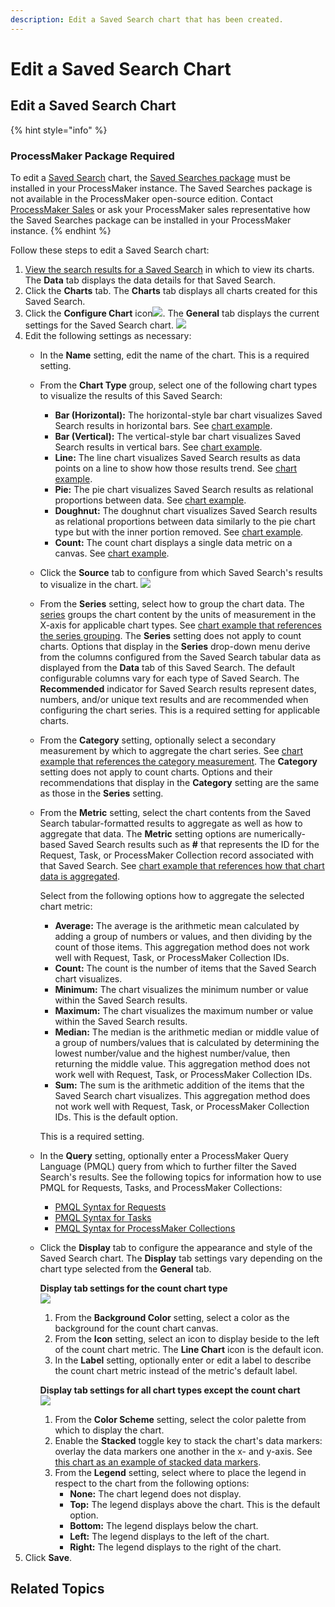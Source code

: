 ```yaml
---
description: Edit a Saved Search chart that has been created.
---
```


# Edit a Saved Search Chart

## Edit a Saved Search Chart

{% hint style="info" %}
### ProcessMaker Package Required

To edit a [Saved Search](../what-is-a-saved-search.md) chart, the [Saved Searches package](../../../package-development-distribution/package-a-connector/saved-searches-package.md) must be installed in your ProcessMaker instance. The Saved Searches package is not available in the ProcessMaker open-source edition. Contact [ProcessMaker Sales](mailto:sales@processmaker.com) or ask your ProcessMaker sales representative how the Saved Searches package can be installed in your ProcessMaker instance.
{% endhint %}

Follow these steps to edit a Saved Search chart:

1. [View the search results for a Saved Search](../view-saved-searches-that-are-shared-with-you/view-search-results-for-a-saved-search.md) in which to view its charts. The **Data** tab displays the data details for that Saved Search.
2. Click the **Charts** tab. The **Charts** tab displays all charts created for this Saved Search.
3. Click the **Configure Chart** icon![](../../../.gitbook/assets/configure-edit-chart-icon-saved-searches-package.png). The **General** tab displays the current settings for the Saved Search chart. ![](../../../.gitbook/assets/general-tab-configure-edit-chart-saved-searches-package.png) 
4. Edit the following settings as necessary:
   * In the **Name** setting, edit the name of the chart. This is a required setting.
   * From the **Chart Type** group, select one of the following chart types to visualize the results of this Saved Search:
     * **Bar \(Horizontal\):** The horizontal-style bar chart visualizes Saved Search results in horizontal bars. See [chart example](overview-of-saved-search-charts.md#bar-chart-horizontal).
     * **Bar \(Vertical\):** The vertical-style bar chart visualizes Saved Search results in vertical bars. See [chart example](overview-of-saved-search-charts.md#bar-chart-vertical).
     * **Line:** The line chart visualizes Saved Search results as data points on a line to show how those results trend. See [chart example](overview-of-saved-search-charts.md#line-chart).
     * **Pie:** The pie chart visualizes Saved Search results as relational proportions between data. See [chart example](overview-of-saved-search-charts.md#pie-chart).
     * **Doughnut:** The doughnut chart visualizes Saved Search results as relational proportions between data similarly to the pie chart type but with the inner portion removed. See [chart example](overview-of-saved-search-charts.md#doughnut-chart).
     * **Count:** The count chart displays a single data metric on a canvas. See [chart example](overview-of-saved-search-charts.md#count).
   * Click the **Source** tab to configure from which Saved Search's results to visualize in the chart. ![](../../../.gitbook/assets/source-tab-configure-edit-chart-saved-searches-package.png) 
   * From the **Series** setting, select how to group the chart data. The [series](overview-of-saved-search-charts.md#series) groups the chart content by the units of measurement in the X-axis for applicable chart types. See [chart example that references the series grouping](overview-of-saved-search-charts.md#example-chart). The **Series** setting does not apply to count charts. Options that display in the **Series** drop-down menu derive from the columns configured from the Saved Search tabular data as displayed from the **Data** tab of this Saved Search. The default configurable columns vary for each type of Saved Search. The **Recommended** indicator for Saved Search results represent dates, numbers, and/or unique text results and are recommended when configuring the chart series. This is a required setting for applicable charts.
   * From the **Category** setting, optionally select a secondary measurement by which to aggregate the chart series. See [chart example that references the category measurement](overview-of-saved-search-charts.md#example-chart). The **Category** setting does not apply to count charts. Options and their recommendations that display in the **Category** setting are the same as those in the **Series** setting.
   * From the **Metric** setting, select the chart contents from the Saved Search tabular-formatted results to aggregate as well as how to aggregate that data. The **Metric** setting options are numerically-based Saved Search results such as **\#** that represents the ID for the Request, Task, or ProcessMaker Collection record associated with that Saved Search. See [chart example that references how that chart data is aggregated](overview-of-saved-search-charts.md#example-chart).

     Select from the following options how to aggregate the selected chart metric:

     * **Average:** The average is the arithmetic mean calculated by adding a group of numbers or values, and then dividing by the count of those items. This aggregation method does not work well with Request, Task, or ProcessMaker Collection IDs.
     * **Count:** The count is the number of items that the Saved Search chart visualizes.
     * **Minimum:** The chart visualizes the minimum number or value within the Saved Search results.
     * **Maximum:** The chart visualizes the maximum number or value within the Saved Search results.
     * **Median:** The median is the arithmetic median or middle value of a group of numbers/values that is calculated by determining the lowest number/value and the highest number/value, then returning the middle value. This aggregation method does not work well with Request, Task, or ProcessMaker Collection IDs.
     * **Sum:** The sum is the arithmetic addition of the items that the Saved Search chart visualizes. This aggregation method does not work well with Request, Task, or ProcessMaker Collection IDs. This is the default option.

     This is a required setting.

   * In the **Query** setting, optionally enter a ProcessMaker Query Language \(PMQL\) query from which to further filter the Saved Search's results. See the following topics for information how to use PMQL for Requests, Tasks, and ProcessMaker Collections:
     * [PMQL Syntax for Requests](../../search-processmaker-data-using-pmql.md#pmql-syntax-for-requests)
     * [PMQL Syntax for Tasks](../../search-processmaker-data-using-pmql.md#pmql-syntax-for-tasks)
     * [PMQL Syntax for ProcessMaker Collections](../../search-processmaker-data-using-pmql.md#pmql-syntax-for-processmaker-collections)
   * Click the **Display** tab to configure the appearance and style of the Saved Search chart. The **Display** tab settings vary depending on the chart type selected from the **General** tab.

     **Display tab settings for the count chart type**  
     ![](../../../.gitbook/assets/display-tab-count-configure-edit-chart-saved-searches-package.png) 

     1. From the **Background Color** setting, select a color as the background for the count chart canvas.
     2. From the **Icon** setting, select an icon to display beside to the left of the count chart metric. The **Line Chart** icon is the default icon.
     3. In the **Label** setting, optionally enter or edit a label to describe the count chart metric instead of the metric's default label.

     **Display tab settings for all chart types except the count chart**  
     ![](../../../.gitbook/assets/display-tab-configure-edit-chart-saved-searches-package.png) 

     1. From the **Color Scheme** setting, select the color palette from which to display the chart.
     2. Enable the **Stacked** toggle key to stack the chart's data markers: overlay the data markers one another in the x- and y-axis. See [this chart as an example of stacked data markers](overview-of-saved-search-charts.md#bar-chart-vertical).
     3. From the **Legend** setting, select where to place the legend in respect to the chart from the following options:
        * **None:** The chart legend does not display.
        * **Top:** The legend displays above the chart. This is the default option.
        * **Bottom:** The legend displays below the chart.
        * **Left:** The legend displays to the left of the chart.
        * **Right:** The legend displays to the right of the chart.
5. Click **Save**.

## Related Topics



